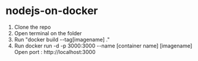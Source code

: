# nodejs-on-docker

1. Clone the repo 
2. Open terminal on the folder 
3. Run "docker build --tag[imagename] ."
4. Run docker run -d -p 3000:3000 --name [container name] [imagename]
   Open port : http://localhost:3000

